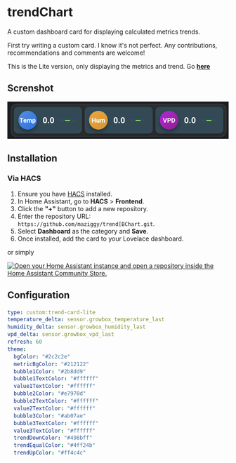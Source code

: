 # trendChart

A custom dashboard card for displaying calculated metrics trends.

First try writing a custom card. I know it's not perfect. Any contributions, recommendations and comments are welcome!

This is the Lite version, only displaying the metrics and trend. Go <b> <a href="https://github.com/maziggy/trendCard">here</a></b>

## Screnshot

![Screnshot](https://raw.githubusercontent.com/maziggy/trendCardLite/refs/heads/main/screenshots/trendCardLite-Screenshot.png)

## Installation

### Via HACS

1. Ensure you have [HACS](https://hacs.xyz/) installed.
2. In Home Assistant, go to **HACS** > **Frontend**.
3. Click the **"+"** button to add a new repository.
4. Enter the repository URL: `https://github.com/maziggy/trend[BChart.git`.
5. Select **Dashboard** as the category and **Save**.
6. Once installed, add the card to your Lovelace dashboard.

or simply

[![Open your Home Assistant instance and open a repository inside the Home Assistant Community Store.](https://my.home-assistant.io/badges/hacs_repository.svg)](https://my.home-assistant.io/redirect/hacs_repository/?owner=Martin+Ziegler&repository=https%3A%2F%2Fgithub.com%2Fmaziggy%2FppfdChart.git&category=Dashboard)

## Configuration

```yaml
type: custom:trend-card-lite
temperature_delta: sensor.growbox_temperature_last
humidity_delta: sensor.growbox_humidity_last
vpd_delta: sensor.growbox_vpd_last
refresh: 60
theme:
  bgColor: "#2c2c2e"
  metricBgColor: "#212122"
  bubble1Color: "#2b8dd9"
  bubble1TextColor: "#ffffff"
  value1TextColor: "#ffffff"
  bubble2Color: "#e7970d"
  bubble2TextColor: "#ffffff"
  value2TextColor: "#ffffff"
  bubble3Color: "#ab07ae"
  bubble3TextColor: "#ffffff"
  value3TextColor: "#ffffff"
  trendDownColor: "#498bff"
  trendEqualColor: "#4ff24b"
  trendUpColor: "#ff4c4c"
